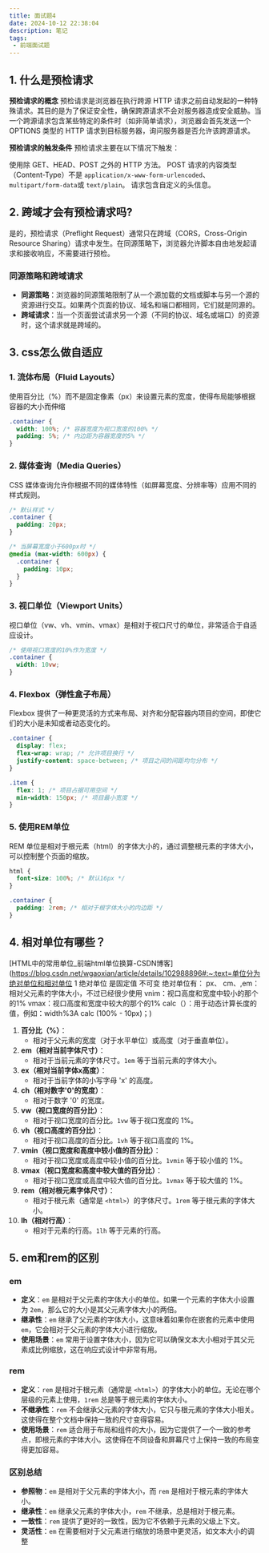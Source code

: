 ```yaml
---
title: 面试题4
date: 2024-10-12 22:38:04
description: 笔记
tags:
 - 前端面试题
---
```


## 1. 什么是预检请求

**预检请求的概念**
预检请求是浏览器在执行跨源 HTTP 请求之前自动发起的一种特殊请求。其目的是为了保证安全性，确保跨源请求不会对服务器造成安全威胁。当一个跨源请求包含某些特定的条件时（如非简单请求），浏览器会首先发送一个 OPTIONS 类型的 HTTP 请求到目标服务器，询问服务器是否允许该跨源请求。

**预检请求的触发条件**
预检请求主要在以下情况下触发：

使用除 GET、HEAD、POST 之外的 HTTP 方法。
POST 请求的内容类型（Content-Type）不是 `application/x-www-form-urlencoded`、`multipart/form-data`或 `text/plain`。
请求包含自定义的头信息。

## 2. 跨域才会有预检请求吗?

是的，预检请求（Preflight Request）通常只在跨域（CORS，Cross-Origin Resource Sharing）请求中发生。在同源策略下，浏览器允许脚本自由地发起请求和接收响应，不需要进行预检。

### 同源策略和跨域请求

- **同源策略**：浏览器的同源策略限制了从一个源加载的文档或脚本与另一个源的资源进行交互。如果两个页面的协议、域名和端口都相同，它们就是同源的。
- **跨域请求**：当一个页面尝试请求另一个源（不同的协议、域名或端口）的资源时，这个请求就是跨域的。

## 3. css怎么做自适应

### 1. 流体布局（Fluid Layouts）

使用百分比（%）而不是固定像素（px）来设置元素的宽度，使得布局能够根据容器的大小而伸缩

```css
.container {
  width: 100%; /* 容器宽度为视口宽度的100% */
  padding: 5%; /* 内边距为容器宽度的5% */
}
```

### 2. 媒体查询（Media Queries）

CSS 媒体查询允许你根据不同的媒体特性（如屏幕宽度、分辨率等）应用不同的样式规则。

```css
/* 默认样式 */
.container {
  padding: 20px;
}

/* 当屏幕宽度小于600px时 */
@media (max-width: 600px) {
  .container {
    padding: 10px;
  }
}
```

### 3. 视口单位（Viewport Units）

视口单位（vw、vh、vmin、vmax）是相对于视口尺寸的单位，非常适合于自适应设计。

```css
/* 使用视口宽度的10%作为宽度 */
.container {
  width: 10vw;
}
```

### 4. Flexbox（弹性盒子布局）

Flexbox 提供了一种更灵活的方式来布局、对齐和分配容器内项目的空间，即使它们的大小是未知或者动态变化的。

```css
.container {
  display: flex;
  flex-wrap: wrap; /* 允许项目换行 */
  justify-content: space-between; /* 项目之间的间距均匀分布 */
}

.item {
  flex: 1; /* 项目占据可用空间 */
  min-width: 150px; /* 项目最小宽度 */
}
```

### 5. 使用REM单位

REM 单位是相对于根元素（html）的字体大小的，通过调整根元素的字体大小，可以控制整个页面的缩放。

```css
html {
  font-size: 100%; /* 默认16px */
}

.container {
  padding: 2rem; /* 相对于根字体大小的内边距 */
}
```

## 4. 相对单位有哪些？

[HTML中的常用单位_前端html单位换算-CSDN博客](https://blog.csdn.net/wgaoxian/article/details/102988896#:~:text=单位分为绝对单位和相对单位 1 绝对单位 是固定值 不可变 绝对单位有： px、 cm、,em：相对父元素的字体大小，不过已经很少使用 vnim：视口高度和宽度中较小的那个的1% vmax：视口高度和宽度中较大的那个的1% calc（）：用于动态计算长度的值，例如：width%3A calc (100% - 10px)；)

1. **百分比（%）**：
   - 相对于父元素的宽度（对于水平单位）或高度（对于垂直单位）。
2. **em（相对当前字体尺寸）**：
   - 相对于当前元素的字体尺寸。`1em` 等于当前元素的字体大小。
3. **ex（相对当前字体x高度）**：
   - 相对于当前字体的小写字母 'x' 的高度。
4. **ch（相对数字'0'的宽度）**：
   - 相对于数字 '0' 的宽度。
5. **vw（视口宽度的百分比）**：
   - 相对于视口宽度的百分比。`1vw` 等于视口宽度的 1%。
6. **vh（视口高度的百分比）**：
   - 相对于视口高度的百分比。`1vh` 等于视口高度的 1%。
7. **vmin（视口宽度和高度中较小值的百分比）**：
   - 相对于视口宽度或高度中较小值的百分比。`1vmin` 等于较小值的 1%。
8. **vmax（视口宽度和高度中较大值的百分比）**：
   - 相对于视口宽度或高度中较大值的百分比。`1vmax` 等于较大值的 1%。
9. **rem（相对根元素字体尺寸）**：
   - 相对于根元素（通常是 `<html>`）的字体尺寸。`1rem` 等于根元素的字体大小。
10. **lh（相对行高）**：
    - 相对于元素的行高。`1lh` 等于元素的行高。

## 5.  em和rem的区别

### em

- **定义**：`em` 是相对于父元素的字体大小的单位。如果一个元素的字体大小设置为 `2em`，那么它的大小是其父元素字体大小的两倍。
- **继承性**：`em` 继承了父元素的字体大小，这意味着如果你在嵌套的元素中使用 `em`，它会相对于父元素的字体大小进行缩放。
- **使用场景**：`em` 常用于设置字体大小，因为它可以确保文本大小相对于其父元素成比例缩放，这在响应式设计中非常有用。

### rem

- **定义**：`rem` 是相对于根元素（通常是 `<html>`）的字体大小的单位。无论在哪个层级的元素上使用，`1rem` 总是等于根元素的字体大小。
- **不继承性**：`rem` 不会继承父元素的字体大小，它只与根元素的字体大小相关。这使得在整个文档中保持一致的尺寸变得容易。
- **使用场景**：`rem` 适合用于布局和组件的大小，因为它提供了一个一致的参考点，即根元素的字体大小。这使得在不同设备和屏幕尺寸上保持一致的布局变得更加容易。

### 区别总结

- **参照物**：`em` 是相对于父元素的字体大小，而 `rem` 是相对于根元素的字体大小。
- **继承性**：`em` 继承父元素的字体大小，`rem` 不继承，总是相对于根元素。
- **一致性**：`rem` 提供了更好的一致性，因为它不依赖于元素的父级上下文。
- **灵活性**：`em` 在需要相对于父元素进行缩放的场景中更灵活，如文本大小的调整